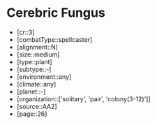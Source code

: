 
# Cerebric Fungus

- [cr::3]
- [combatType::spellcaster]
- [alignment::N]
- [size::medium]
- [type::plant]
- [subtype::-]
- [environment::any]
- [climate::any]
- [planet::-]
- [organization::['solitary', 'pair', 'colony(3-12)']]
- [source::AA2]
- [page::26]
